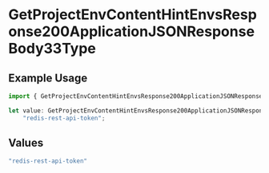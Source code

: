 # GetProjectEnvContentHintEnvsResponse200ApplicationJSONResponseBody33Type

## Example Usage

```typescript
import { GetProjectEnvContentHintEnvsResponse200ApplicationJSONResponseBody33Type } from "@vercel/sdk/models/operations";

let value: GetProjectEnvContentHintEnvsResponse200ApplicationJSONResponseBody33Type =
    "redis-rest-api-token";
```

## Values

```typescript
"redis-rest-api-token"
```